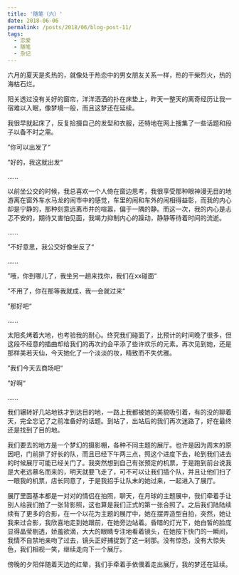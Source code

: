 ```yaml
---
title: '随笔（六）'
date: 2018-06-06
permalink: /posts/2018/06/blog-post-11/
tags:
  - 恋爱
  - 随笔
  - 杂记
---
```


六月的夏天是炙热的，就像处于热恋中的男女朋友关系一样，热的干柴烈火，热的海枯石烂。

阳关透过没有关好的窗帘，洋洋洒洒的扑在床垫上，昨天一整天的离奇经历让我一宿难以入眠，像梦境一般，而且这梦还在延续。

我很早就起床了，反复拾掇自己的发型和衣服，还特地在网上搜集了一些话题和段子以备不时之需。

”你可以出发了“

”好的，我这就出发“

……

以前坐公交的时候，我总喜欢一个人倚在窗边思考，我很享受那种眼神漫无目的地游离在窗外车水马龙的闹市中的感觉，车里的闹和车外的闹相得益彰，而我的内心却是宁静的，那种刻意远离市井的喧嚣，偏于一隅的静。而这一次，我的内心是忐忑不安的，期待又害怕见面，我竭力抑制内心的躁动，静静等待着时间的流逝。

……

”不好意思，我公交好像坐反了“

……

”哦，你到哪儿了，我坐另一趟来找你，我们在xx碰面“

”不用了，你在那等我就成，我一会就过来“

”那好吧“

……

太阳炙烤着大地，也考验我的耐心。终究我们碰面了，比预计的时间晚了很多，但这段不经意的插曲却给我们的再次约会平添了些许欢乐的元素。再次见到她，还是那样美若天仙，今天她化了一个淡淡的妆，精致而不失优雅。

”我们今天去商场吧“

”好啊“

……

我们辗转好几站地铁才到达目的地，一路上我都被她的美貌吸引着，有的没的聊着天，完全忘记了之前准备好的话题。到站了，出站后的我们再次迷路了，好在最终还是找到了目的地。

我们要去的地方是一个梦幻的摄影棚，各种不同主题的展厅。也许是因为周末的原因吧，门前排了好长的队，而且已经下午两三点，照这个进度下去，轮到我们进去的时候展厅可能已经关门了。我突然想到自己有张预定的机票，于是跑到前台说我是大老远慕名而来的，明天就要飞走了，可不可以让我们插个队，并且让他们扫了一眼我的机票，店长同意了，于是我招手让队末的她过来，一起进入了展厅。

展厅里面基本都是一对对的情侣在拍照，聊天，在月球的主题展中，我们牵着手让别人给我们拍了一张背影照，这也算是我们正式的第一张合照了。之后我们陆陆续续有了更多的合影，在一个以花为主题的展厅中，她在摆弄造型自拍，突然，她让我来过合影，我欣喜地走到她跟前，在她旁边站着。昏暗的灯光下，她白皙的脸庞显得晶莹剔透，娇羞欲滴，大大的眼睛专注地看着镜头，在她按下快门的一瞬间，我情不自禁地亲吻了过去，镜头正好捕捉到了这一刹那。没有惊恐，没有大惊失色，我们相视一笑，继续走向下一个展厅。

傍晚的夕阳伴随着天边的红晕，我们手牵着手依偎着走出展厅，我的梦还在延续。
